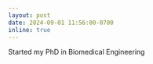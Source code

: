 ```yaml
---
layout: post
date: 2024-09-01 11:56:00-0700
inline: true
---
```

Started my PhD in Biomedical Engineering
